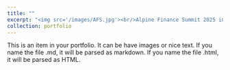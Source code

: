 ```yaml
---
title: ""
excerpt: "<img src='/images/AFS.jpg'><br/>Alpine Finance Summit 2025 in Grenoble"
collection: portfolio
---
```


This is an item in your portfolio. It can be have images or nice text. If you name the file .md, it will be parsed as markdown. If you name the file .html, it will be parsed as HTML. 
